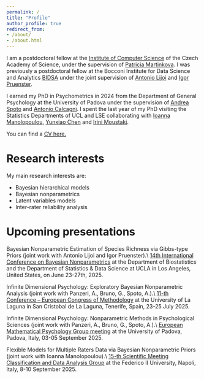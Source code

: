 ```yaml
---
permalink: /
title: "Profile"
author_profile: true
redirect_from: 
- /about/
- /about.html
---
```


I am a postdoctoral fellow at the [Institute of Computer Science](https://www.cs.cas.cz/comps/team.html) of the Czech Academy of Science, under the supervision of [Patricia Martinkova](https://www.cs.cas.cz/martinkova/). I was previously a postdoctoral fellow at the Bocconi Institute for Data Science and Analytics [BIDSA](https://bidsa.unibocconi.eu/people/faculty) under the joint supervision of [Antonio Lijoi](https://didattica.unibocconi.it/mypage/index.php?IdUte=189615&amp%3Bcognome=LIJOI&amp%3Bnome=ANTONIO&amp%3BurlBackMy=) and [Igor Pruenster](https://mypage.unibocconi.eu/igorpruenster/).  

I earned my PhD in Psychometrics in 2024 from the Department of General Psychology at the University of Padova under the supervision of [Andrea Spoto](https://dpg.unipd.it/category/ruoli/personale-docente?key=6DB5058FD70BCB294F3B6A43724D4A02) and [Antonio Calcagni](https://antonio-calcagni.eu/). I spent the last year of my PhD visiting the Statistics Departments of UCL and LSE collaborating with [Ioanna Manolopoulou](https://ioannamanolopoulou.github.io/), [Yunxiao Chen](https://www.lse.ac.uk/statistics/people/yunxiao-chen) and [Irini Moustaki](https://irmoustaki.github.io/).

You can find a [CV here.](http://GMignemi.github.io/files/CV_Giuseppe_Mignemi.pdf)


Research interests
======
My main research interests are:

- Bayesian hierarchical models
- Bayesian nonparametrics
- Latent variables models 
- Inter-rater reliability analysis




Upcoming presentations
======
Bayesian Nonparametric Estimation of Species Richness via Gibbs-type Priors (joint work with Antonio Lijoi and Igor Pruenster).\\
[14th International Conference on Bayesian Nonparametrics](https://bnp14.org/) at the Department of Biostatistics and the Department of Statistics & Data Science at UCLA in Los Angeles, United States, on June 23-27th, 2025. 

Infinite Dimensional Psychology: Exploratory Bayesian Nonparametric Analysis (joint work with Panzeri, A., Bruno, G., Spoto, A.).\\
[11-th Conference – European Congress of Methodology](https://wp.ull.es/eam2025/) at the University of La Laguna in San Cristobal de La Laguna, Tenerife, Spain, 23-25 July 2025.

Infinite Dimensional Psychology: Nonparametric Methods in Psychological Sciences (joint work with Panzeri, A., Bruno, G., Spoto, A.).\\
[European Mathematical Psychology Group meeting](https://psychometrics-laboratory.psy.unipd.it/EMPG2025/) at the University of Padova, Padova, Italy, 03-05 September 2025.

Flexible Models for Multiple Raters Data via Bayesian Nonparametric Priors (joint work with Ioanna Manolopoulou).\\
[15-th Scientific Meeting Classification and Data Analysis Group](https://cladag2025.unina.it/) at the Federico II University, Napoli, Italy, 8-10 September 2025.




